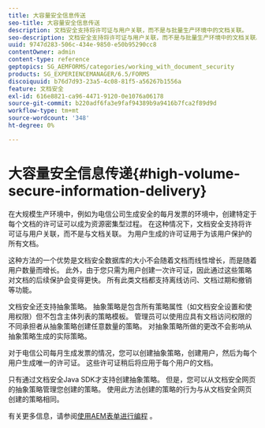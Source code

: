 ```yaml
---
title: 大容量安全信息传送
seo-title: 大容量安全信息传送
description: 文档安全支持将许可证与用户关联，而不是与批量生产环境中的文档关联。
seo-description: 文档安全支持将许可证与用户关联，而不是与批量生产环境中的文档关联。
uuid: 9747d283-506c-434e-9850-e50b95290cc8
contentOwner: admin
content-type: reference
geptopics: SG_AEMFORMS/categories/working_with_document_security
products: SG_EXPERIENCEMANAGER/6.5/FORMS
discoiquuid: b76d7d93-23a5-4c08-81f5-a56267b1556a
feature: 文档安全
exl-id: 616e8821-ca96-4471-9120-0e1076a06178
source-git-commit: b220adf6fa3e9faf94389b9a9416b7fca2f89d9d
workflow-type: tm+mt
source-wordcount: '348'
ht-degree: 0%

---
```


# 大容量安全信息传递{#high-volume-secure-information-delivery}

在大规模生产环境中，例如为电信公司生成安全的每月发票的环境中，创建特定于每个文档的许可证可以成为资源密集型过程。 在这种情况下，文档安全支持将许可证与用户关联，而不是与文档关联。 为用户生成的许可证用于为该用户保护的所有文档。

这种方法的一个优势是文档安全数据库的大小不会随着文档而线性增长，而是随着用户数量而增长。 此外，由于您只需为用户创建一次许可证，因此通过这些策略对文档的后续保护会变得更快。 所有此类文档都支持离线访问、文档过期和撤销等功能。

文档安全还支持抽象策略。 抽象策略是包含所有策略属性（如文档安全设置和使用权限）但不包含主体列表的策略模板。 管理员可以使用应具有文档访问权限的不同承担者从抽象策略创建任意数量的策略。 对抽象策略所做的更改不会影响从抽象策略生成的实际策略。

对于电信公司每月生成发票的情况，您可以创建抽象策略，创建用户，然后为每个用户生成唯一的许可证。 这些许可证稍后将应用于每个用户的文档。

只有通过文档安全Java SDK才支持创建抽象策略。 但是，您可以从文档安全网页的抽象策略管理您创建的策略。 使用此方法创建的策略的行为与从文档安全网页创建的策略相同。

有关更多信息，请参阅[使用AEM表单进行编程](https://www.adobe.com/go/learn_aemforms_programming_63) 。
